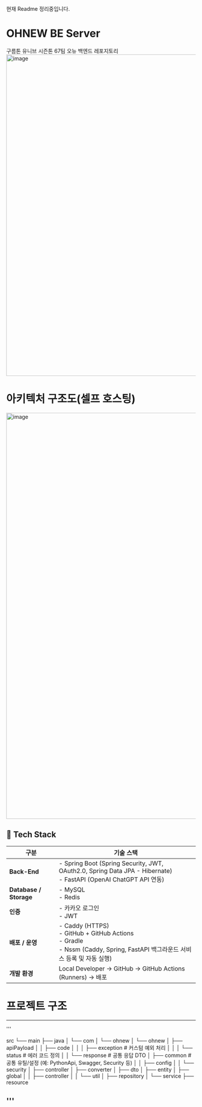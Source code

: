현재 Readme 정리중입니다.

# OHNEW BE Server
구름톤 유니브 시즌톤 67팀 오뉴 백엔드 레포지토리
<img width="1530" height="855" alt="image" src="https://github.com/user-attachments/assets/8eb7371e-c0cc-4358-855f-289eccb491e9" />


# 아키텍처 구조도(셀프 호스팅)

<img width="1920" height="1080" alt="image" src="https://github.com/user-attachments/assets/d4cc1a25-e5a1-4d97-a713-becc94830032" />


## 📌 Tech Stack

| 구분              | 기술 스택 |
|-------------------|-----------|
| **Back-End**      | - Spring Boot (Spring Security, JWT, OAuth2.0, Spring Data JPA - Hibernate)<br>- FastAPI (OpenAI ChatGPT API 연동) |
| **Database / Storage** | - MySQL <br> - Redis |
| **인증**          | - 카카오 로그인 <br> - JWT |
| **배포 / 운영**   | - Caddy (HTTPS) <br> - GitHub + GitHub Actions <br> - Gradle <br> - Nssm (Caddy, Spring, FastAPI 백그라운드 서비스 등록 및 자동 실행) |
| **개발 환경**     | Local Developer → GitHub → GitHub Actions (Runners) → 배포 |


# 프로젝트 구조
---
'''

src
└── main
    ├── java
    │   └── com
    │       └── ohnew
    │           └── ohnew
    │               ├── apiPayload
    │               │   ├── code
    │               │   │   ├── exception   # 커스텀 예외 처리
    │               │   │   └── status      # 에러 코드 정의
    │               │   └── response        # 공통 응답 DTO
    │               ├── common              # 공통 유틸/설정 (예: PythonApi, Swagger, Security 등)
    │               │   ├── config
    │               │   └── security
    │               ├── controller
    │               ├── converter
    │               ├── dto
    │               ├── entity
    │               ├── global
    │               │   ├── controller
    │               │   └── util
    │               ├── repository
    │               └── service
    ├── resource


         
'''
---

